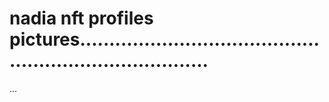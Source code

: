 # nadia nft profiles pictures...........................................................................
...

